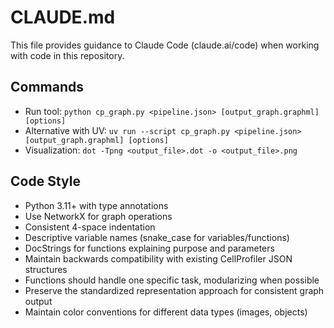 # CLAUDE.md

This file provides guidance to Claude Code (claude.ai/code) when working with code in this repository.

## Commands
- Run tool: `python cp_graph.py <pipeline.json> [output_graph.graphml] [options]`
- Alternative with UV: `uv run --script cp_graph.py <pipeline.json> [output_graph.graphml] [options]`
- Visualization: `dot -Tpng <output_file>.dot -o <output_file>.png`

## Code Style
- Python 3.11+ with type annotations
- Use NetworkX for graph operations
- Consistent 4-space indentation 
- Descriptive variable names (snake_case for variables/functions)
- DocStrings for functions explaining purpose and parameters
- Maintain backwards compatibility with existing CellProfiler JSON structures
- Functions should handle one specific task, modularizing when possible
- Preserve the standardized representation approach for consistent graph output
- Maintain color conventions for different data types (images, objects)